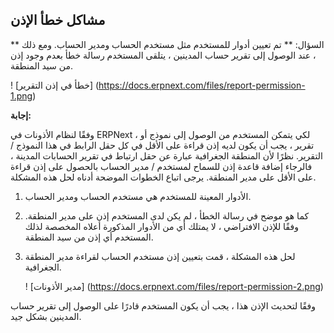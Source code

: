 ## مشاكل خطأ الإذن

** السؤال: ** تم تعيين أدوار للمستخدم مثل مستخدم الحساب ومدير الحساب. ومع ذلك ، عند الوصول إلى تقرير حساب المدينين ، يتلقى المستخدم رسالة خطأ بعدم وجود إذن من سيد المنطقة.

! [خطأ في إذن التقرير] (https://docs.erpnext.com/files/report-permission-1.png)

**إجابة:**

وفقًا لنظام الأذونات في ERPNext ، لكي يتمكن المستخدم من الوصول إلى نموذج أو تقرير ، يجب أن يكون لديه إذن قراءة على الأقل في كل حقل الرابط في هذا النموذج / التقرير. نظرًا لأن المنطقة الجغرافية عبارة عن حقل ارتباط في تقرير الحسابات المدينة ، فالرجاء إضافة قاعدة إذن للسماح لمستخدم / مدير الحساب بالحصول على إذن قراءة على الأقل على مدير المنطقة. يرجى اتباع الخطوات الموضحة أدناه لحل هذه المشكلة.

1. الأدوار المعينة للمستخدم هي مستخدم الحساب ومدير الحساب.
    
2. كما هو موضح في رسالة الخطأ ، لم يكن لدى المستخدم إذن على مدير المنطقة. وفقًا للإذن الافتراضي ، لا يمتلك أي من الأدوار المذكورة أعلاه المخصصة لذلك المستخدم أي إذن من سيد المنطقة.
    
3. لحل هذه المشكلة ، قمت بتعيين إذن مستخدم الحساب لقراءة مدير المنطقة الجغرافية.
    
    ! [مدير الأذونات] (https://docs.erpnext.com/files/report-permission-2.png)
    

وفقًا لتحديث الإذن هذا ، يجب أن يكون المستخدم قادرًا على الوصول إلى تقرير حساب المدينين بشكل جيد.